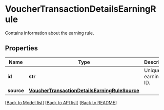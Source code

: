 # VoucherTransactionDetailsEarningRule

Contains information about the earning rule.

## Properties
Name | Type | Description | Notes
------------ | ------------- | ------------- | -------------
**id** | **str** | Unique earning rule ID. | [optional] 
**source** | [**VoucherTransactionDetailsEarningRuleSource**](VoucherTransactionDetailsEarningRuleSource.md) |  | [optional] 

[[Back to Model list]](../README.md#documentation-for-models) [[Back to API list]](../README.md#documentation-for-api-endpoints) [[Back to README]](../README.md)


